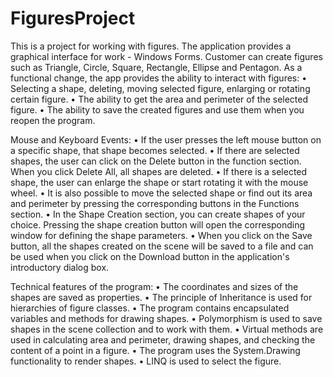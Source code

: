 # FiguresProject
This is a project for working with figures. The application provides a graphical interface for work - Windows Forms. Customer can create figures such as Triangle, Circle, Square, Rectangle, Ellipse and Pentagon.
As a functional change, the app provides the ability to interact with figures:
	• Selecting a shape, deleting, moving selected figure, enlarging or rotating certain figure.
	• The ability to get the area and perimeter of the selected figure.
  • The ability to save the created figures and use them when you reopen the program.

Mouse and Keyboard Events:
	• If the user presses the left mouse button on a specific shape, that shape becomes selected.
	• If there are selected shapes, the user can click on the Delete button in the function section. When you click Delete All, all shapes are deleted.
	• If there is a selected shape, the user can enlarge the shape or start rotating it with the mouse wheel.
	• It is also possible to move the selected shape or find out its area and perimeter by pressing the corresponding buttons in the Functions section.
	• In the Shape Creation section, you can create shapes of your choice. Pressing the shape creation button will open the corresponding window for defining the shape parameters.
	• When you click on the Save button, all the shapes created on the scene will be saved to a file and can be used when you click on the Download button in the application's introductory dialog box.

Technical features of the program:
	• The coordinates and sizes of the shapes are saved as properties.
	• The principle of Inheritance is used for hierarchies of figure classes.
	• The program contains encapsulated variables and methods for drawing shapes.
	• Polymorphism is used to save shapes in the scene collection and to work with them.
	• Virtual methods are used in calculating area and perimeter, drawing shapes, and checking the content of a point in a figure.
	• The program uses the System.Drawing functionality to render shapes.
	• LINQ is used to select the figure.
	
